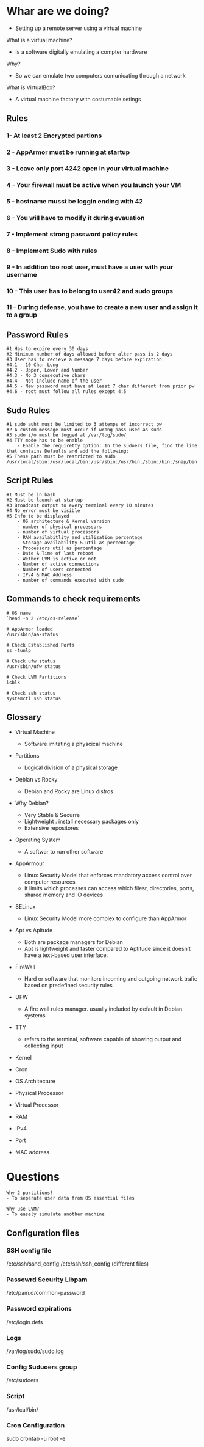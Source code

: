 # Whar are we doing?
- Setting up a remote server using a virtual machine

What is a virtual machine?
- Is a software digitally emulating a compter hardware

Why?
- So we can emulate two computers comunicating through a network

What is VirtualBox?
- A virtual machine factory with costumable setings

## Rules
### 1- At least 2 Encrypted partions
### 2 - AppArmor must be running at startup
### 3 - Leave only port 4242 open in your virtual machine 
### 4 - Your firewall must be active when you launch your VM
### 5 - hostname musst be loggin ending with 42
### 6 - You will have to modify it during evauation
### 7 - Implement strong password policy rules
### 8 - Implement Sudo with rules
### 9 - In addition too root user, must have a user with your username
### 10 - This user has to belong to user42 and sudo groups
### 11 - During defense, you have to create a new user and assign it to a group

## Password Rules
	#1 Has to expire every 30 days
	#2 Minimum number of days allowed before alter pass is 2 days
	#3 User has to recieve a message 7 days before expiration
	#4.1 - 10 Char Long
	#4.2 - Upper, Lower and Number
	#4.3 - No 3 consecutive chars
	#4.4 - Not include name of the user
	#4.5 - New password must have at least 7 char different from prior pw
	#4.6 - root must follow all rules except 4.5

## Sudo Rules
	#1 sudo auht must be limited to 3 attemps of incorrect pw
	#2 A custom message must occur if wrong pass used as sudo
	#3 sudo i/o must be logged at /var/log/sudo/
	#4 TTY mode has to be enable
		- Enable the requiretty option: In the sudoers file, find the line that contains Defaults and add the following:
	#5 These path must be restricted to sudo
	/usr/local/sbin:/usr/local/bin:/usr/sbin:/usr/bin:/sbin:/bin:/snap/bin

## Script Rules
	#1 Must be in bash
	#2 Must be launch at startup
	#3 Broadcast output to every terminal every 10 minutes
	#4 No error must be visible
	#5 Info to be displayed
		- OS architecture & Kernel version
		- number of physical processors
		- number of virtual processors
		- RAM availabitlity and utilization percentage
		- Storage availability & util as percentage
		- Processors util as percentage
		- Date & Time of last reboot
		- Wether LVM is active or not
		- Number of active connections
		- Number of users connected
		- IPv4 & MAC Address
		- number of commands executed with sudo


## Commands to check requirements
	# OS name
	`head -n 2 /etc/os-release`

	# AppArmor loaded
	/usr/sbin/aa-status

	# Check Established Ports
	ss -tunlp

	# Check ufw status
	/usr/sbin/ufw status	

	# Check LVM Partitions
	lsblk

 	# Check ssh status
  	systemctl ssh status

## Glossary

- Virtual Machine
	- Software imitating a physcical machine
 - Partitions
	- Logical division of a physical storage
- Debian vs Rocky
	- Debian and Rocky are Linux distros
- Why Debian?
	- Very Stable & Securre
	- Lightweight : install necessary packages only
	- Extensive repositores

- Operating System
	- A softwar to run other software
- AppArmour
	- Linux Security Model that enforces mandatory access control over computer resources
	- It limits which processes can access which filesr, directories, ports, shared memory and IO devices

- SELinux
	- Linux Security Model more complex to configure than AppArmor

- Apt vs Apitude
	- Both are package managers for Debian
	- Apt is lightweight and faster compared to Aptitude since it doesn’t have a text-based user interface.

- FireWall
	- Hard or software that monitors incoming and outgoing network trafic based on predefined security rules

- UFW
	- A fire wall rules manager. usually included by default in Debian systems

- TTY
	- refers to the terminal, software capable of showing output and collecting input
- Kernel
- Cron
	
- OS Architecture
- Physical Processor
- Virtual Processor
- RAM
- IPv4
- Port
- MAC address

# Questions
	Why 2 partitions?
	- To seperate user data from OS essential files

	Why use LVM?
	- To easely simulate another machine

## Configuration files

### SSH config file
/etc/ssh/sshd_config
/etc/ssh/ssh_config (different files)

### Passowrd Security Libpam
/etc/pam.d/common-password

### Password expirations
/etc/login.defs

### Logs
/var/log/sudo/sudo.log

### Config Suduoers group
/etc/sudoers

### Script
/usr/lcal/bin/

### Cron Configuration
sudo crontab -u root -e
